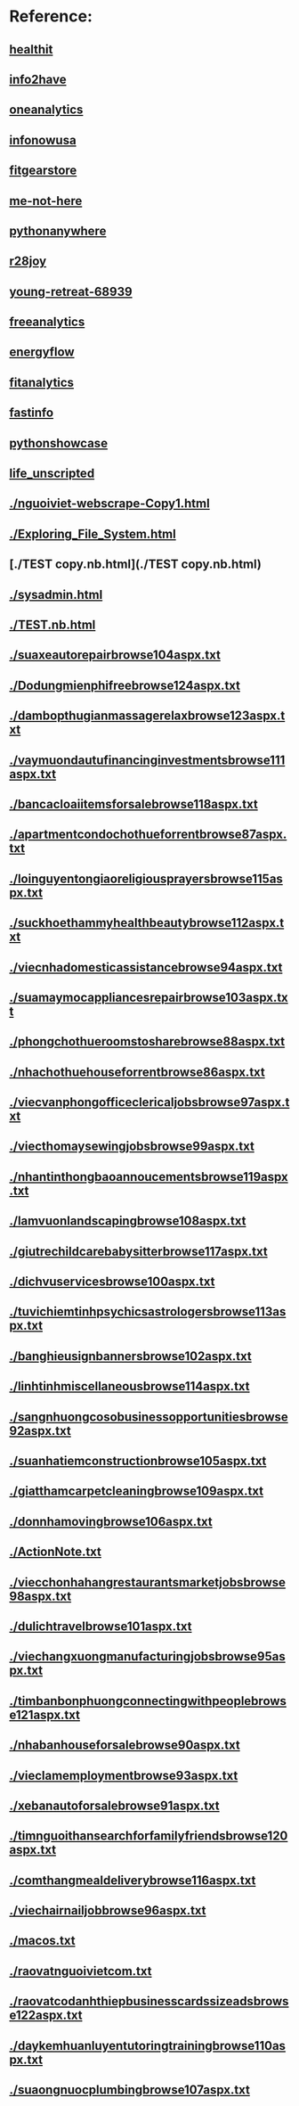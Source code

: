 


Reference:  
=======

## [healthit](http://healthit.somee.com) 
## [info2have](http://info2have.000webhostapp.com) 
## [oneanalytics](http://oneanalytics.weebly.com) 
## [infonowusa](http://infonowusa.wordpress.com) 
## [fitgearstore](http://atang148.wixsite.com/fitgearstore) 
## [me-not-here](http://me-not-here.weebly.com) 
## [pythonanywhere](http://atang148.pythonanywhere.com) 
## [r28joy](http://r28joy.herokuapp.com) 
## [young-retreat-68939](http://young-retreat-68939.herokuapp.com) 
## [freeanalytics](http://freeanalytics.000webhostapp.com) 
## [energyflow](http://energyflow.000webhostapp.com) 
## [fitanalytics](http://fitanalytics.000webhostapp.com) 
## [fastinfo](http://fastinfo.infonow.x10host.com) 
## [pythonshowcase](http://pythonshowcase.infonow.x10host.com) 
## [life_unscripted](https://github.com/atang148/life_unscripted)






## [./nguoiviet-webscrape-Copy1.html](./nguoiviet-webscrape-Copy1.html)
## [./Exploring_File_System.html](./Exploring_File_System.html)
## [./TEST copy.nb.html](./TEST copy.nb.html)
## [./sysadmin.html](./sysadmin.html)
## [./TEST.nb.html](./TEST.nb.html)
## [./suaxeautorepairbrowse104aspx.txt](./suaxeautorepairbrowse104aspx.txt)
## [./Dodungmienphifreebrowse124aspx.txt](./Dodungmienphifreebrowse124aspx.txt)
## [./dambopthugianmassagerelaxbrowse123aspx.txt](./dambopthugianmassagerelaxbrowse123aspx.txt)
## [./vaymuondautufinancinginvestmentsbrowse111aspx.txt](./vaymuondautufinancinginvestmentsbrowse111aspx.txt)
## [./bancacloaiitemsforsalebrowse118aspx.txt](./bancacloaiitemsforsalebrowse118aspx.txt)
## [./apartmentcondochothueforrentbrowse87aspx.txt](./apartmentcondochothueforrentbrowse87aspx.txt)
## [./loinguyentongiaoreligiousprayersbrowse115aspx.txt](./loinguyentongiaoreligiousprayersbrowse115aspx.txt)
## [./suckhoethammyhealthbeautybrowse112aspx.txt](./suckhoethammyhealthbeautybrowse112aspx.txt)
## [./viecnhadomesticassistancebrowse94aspx.txt](./viecnhadomesticassistancebrowse94aspx.txt)
## [./suamaymocappliancesrepairbrowse103aspx.txt](./suamaymocappliancesrepairbrowse103aspx.txt)
## [./phongchothueroomstosharebrowse88aspx.txt](./phongchothueroomstosharebrowse88aspx.txt)
## [./nhachothuehouseforrentbrowse86aspx.txt](./nhachothuehouseforrentbrowse86aspx.txt)
## [./viecvanphongofficeclericaljobsbrowse97aspx.txt](./viecvanphongofficeclericaljobsbrowse97aspx.txt)
## [./viecthomaysewingjobsbrowse99aspx.txt](./viecthomaysewingjobsbrowse99aspx.txt)
## [./nhantinthongbaoannoucementsbrowse119aspx.txt](./nhantinthongbaoannoucementsbrowse119aspx.txt)
## [./lamvuonlandscapingbrowse108aspx.txt](./lamvuonlandscapingbrowse108aspx.txt)
## [./giutrechildcarebabysitterbrowse117aspx.txt](./giutrechildcarebabysitterbrowse117aspx.txt)
## [./dichvuservicesbrowse100aspx.txt](./dichvuservicesbrowse100aspx.txt)
## [./tuvichiemtinhpsychicsastrologersbrowse113aspx.txt](./tuvichiemtinhpsychicsastrologersbrowse113aspx.txt)
## [./banghieusignbannersbrowse102aspx.txt](./banghieusignbannersbrowse102aspx.txt)
## [./linhtinhmiscellaneousbrowse114aspx.txt](./linhtinhmiscellaneousbrowse114aspx.txt)
## [./sangnhuongcosobusinessopportunitiesbrowse92aspx.txt](./sangnhuongcosobusinessopportunitiesbrowse92aspx.txt)
## [./suanhatiemconstructionbrowse105aspx.txt](./suanhatiemconstructionbrowse105aspx.txt)
## [./giatthamcarpetcleaningbrowse109aspx.txt](./giatthamcarpetcleaningbrowse109aspx.txt)
## [./donnhamovingbrowse106aspx.txt](./donnhamovingbrowse106aspx.txt)
## [./ActionNote.txt](./ActionNote.txt)
## [./viecchonhahangrestaurantsmarketjobsbrowse98aspx.txt](./viecchonhahangrestaurantsmarketjobsbrowse98aspx.txt)
## [./dulichtravelbrowse101aspx.txt](./dulichtravelbrowse101aspx.txt)
## [./viechangxuongmanufacturingjobsbrowse95aspx.txt](./viechangxuongmanufacturingjobsbrowse95aspx.txt)
## [./timbanbonphuongconnectingwithpeoplebrowse121aspx.txt](./timbanbonphuongconnectingwithpeoplebrowse121aspx.txt)
## [./nhabanhouseforsalebrowse90aspx.txt](./nhabanhouseforsalebrowse90aspx.txt)
## [./vieclamemploymentbrowse93aspx.txt](./vieclamemploymentbrowse93aspx.txt)
## [./xebanautoforsalebrowse91aspx.txt](./xebanautoforsalebrowse91aspx.txt)
## [./timnguoithansearchforfamilyfriendsbrowse120aspx.txt](./timnguoithansearchforfamilyfriendsbrowse120aspx.txt)
## [./comthangmealdeliverybrowse116aspx.txt](./comthangmealdeliverybrowse116aspx.txt)
## [./viechairnailjobbrowse96aspx.txt](./viechairnailjobbrowse96aspx.txt)
## [./macos.txt](./macos.txt)
## [./raovatnguoivietcom.txt](./raovatnguoivietcom.txt)
## [./raovatcodanhthiepbusinesscardssizeadsbrowse122aspx.txt](./raovatcodanhthiepbusinesscardssizeadsbrowse122aspx.txt)
## [./daykemhuanluyentutoringtrainingbrowse110aspx.txt](./daykemhuanluyentutoringtrainingbrowse110aspx.txt)
## [./suaongnuocplumbingbrowse107aspx.txt](./suaongnuocplumbingbrowse107aspx.txt)